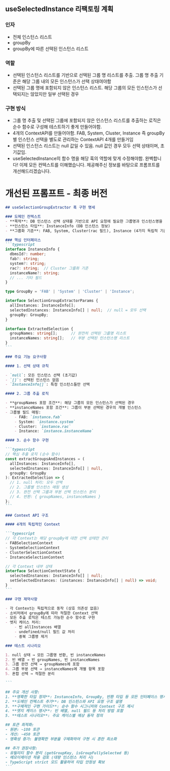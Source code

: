 ## useSelectedInstance 리팩토링 계획
### 인자
- 전체 인스턴스 리스트
- groupBy
- groupBy에 따른 선택된 인스턴스 리스트

### 역할
- 선택된 인스턴스 리스트를 기반으로 선택된 그룹 명 리스트를 추출. 그룹 명 추출 기준은 해당 그룹 내의 모든 인스턴스가 선택 상태여야함
- 선택된 그룹 명에 포함되지 않은 인스턴스 리스트. 해당 그룹의 모든 인스턴스가 선택되지는 않았지만 일부 선택된 경우

### 구현 방식
- 그룹 명 추출 및 선택된 그룹에 포함되지 않은 인스턴스 리스트를 추출하는 로직은 순수 함수로 구성해 테스트하기 좋게 만들어야함.
- 4개의 ContextAPI를 만들어야함. FAB, System, Cluster, Instance 즉 groupBy 별 인스턴스 선택을 별도로 관리하는 ContextAPI 4개를 만들거임
- 선택된 인스턴스 리스트는 null 값일 수 있음. null 값인 경우 모두 선택 상태이며, 초기값임.
- useSelectedInstance의 함수 명을 해당 훅의 역할에 맞게 수정해야함.
완벽합니다! 이제 모든 컨텍스트를 이해했습니다. 제공해주신 정보를 바탕으로 프롬프트를 개선해드리겠습니다.

# 개선된 프롬프트 - 최종 버전

````markdown
## useSelectionGroupExtractor 훅 구현 명세

### 도메인 컨텍스트
- **목적**: DB 인스턴스 선택 상태를 기반으로 API 요청에 필요한 그룹명과 인스턴스명을 추출
- **인스턴스 타입**: InstanceInfo (DB 인스턴스 정보)
- **그룹화 기준**: FAB, System, Cluster(rac 필드), Instance (4가지 독립적 기준)

### 핵심 인터페이스
```typescript
interface InstanceInfo {
  dbmsId?: number;
  fab?: string;
  system?: string;
  rac?: string;  // Cluster 그룹화 기준
  instanceName?: string;
  // ... 기타 필드
}

type GroupBy = 'FAB' | 'System' | 'Cluster' | 'Instance';

interface SelectionGroupExtractorParams {
  allInstances: InstanceInfo[];
  selectedInstances: InstanceInfo[] | null;  // null = 모두 선택
  groupBy: GroupBy;
}

interface ExtractedSelection {
  groupNames: string[];      // 완전히 선택된 그룹명 리스트
  instanceNames: string[];   // 부분 선택된 인스턴스명 리스트
}
```

### 주요 기능 요구사항

#### 1. 선택 상태 규칙

- `null`: 모든 인스턴스 선택 (초기값)
- `[]`: 선택된 인스턴스 없음
- `InstanceInfo[]`: 특정 인스턴스들만 선택

#### 2. 그룹 추출 로직

- **groupNames 포함 조건**: 해당 그룹의 모든 인스턴스가 선택된 경우
- **instanceNames 포함 조건**: 그룹이 부분 선택된 경우의 개별 인스턴스
- 그룹별 필드 매핑:
    - FAB: `instance.fab`
    - System: `instance.system`
    - Cluster: `instance.rac`
    - Instance: `instance.instanceName`

#### 3. 순수 함수 구현

```typescript
// 핵심 추출 로직 (순수 함수)
const extractGroupsAndInstances = (
  allInstances: InstanceInfo[],
  selectedInstances: InstanceInfo[] | null,
  groupBy: GroupBy
): ExtractedSelection => {
  // 1. null 처리: 모두 선택
  // 2. 그룹별 인스턴스 매핑 생성
  // 3. 완전 선택 그룹과 부분 선택 인스턴스 분리
  // 4. 반환: { groupNames, instanceNames }
};
```

### Context API 구조

#### 4개의 독립적인 Context

```typescript
// 각 Context는 해당 groupBy에 대한 선택 상태만 관리
- FABSelectionContext
- SystemSelectionContext  
- ClusterSelectionContext
- InstanceSelectionContext

// 각 Context 내부 상태
interface SelectionContextState {
  selectedInstances: InstanceInfo[] | null;
  setSelectedInstances: (instances: InstanceInfo[] | null) => void;
}
```

### 구현 제약사항

- 각 Context는 독립적으로 동작 (상호 의존성 없음)
- 소비처에서 groupBy에 따라 적절한 Context 선택
- 모든 추출 로직은 테스트 가능한 순수 함수로 구현
- 엣지 케이스 처리:
    - 빈 allInstances 배열
    - undefined/null 필드 값 처리
    - 중복 그룹명 제거

### 테스트 시나리오

1. null 상태 → 모든 그룹명 반환, 빈 instanceNames
2. 빈 배열 → 빈 groupNames, 빈 instanceNames
3. 그룹 완전 선택 → groupNames에 포함
4. 그룹 부분 선택 → instanceNames에 개별 항목 포함
5. 혼합 선택 → 적절한 분리

```

## 주요 개선 사항:
1. **명확한 타입 정의**: InstanceInfo, GroupBy, 반환 타입 등 모든 인터페이스 명시
2. **도메인 컨텍스트 추가**: DB 인스턴스와 API 요청 구조 설명
3. **구체적인 구현 가이드**: 순수 함수 시그니처와 Context 구조 제시
4. **엣지 케이스 명시**: 빈 배열, null 필드 등 처리 방법 포함
5. **테스트 시나리오**: 주요 케이스별 예상 동작 정의

## 토큰 최적화:
- 원본: ~180 토큰
- 개선: ~450 토큰
- 명확성 증가: 불명확한 부분을 구체화하여 구현 시 혼란 최소화

## 추가 권장사항:
- 유틸리티 함수 분리 (getGroupKey, isGroupFullySelected 등)
- 메모이제이션 적용 검토 (대량 인스턴스 처리 시)
- TypeScript strict 모드 활용하여 타입 안정성 확보
```